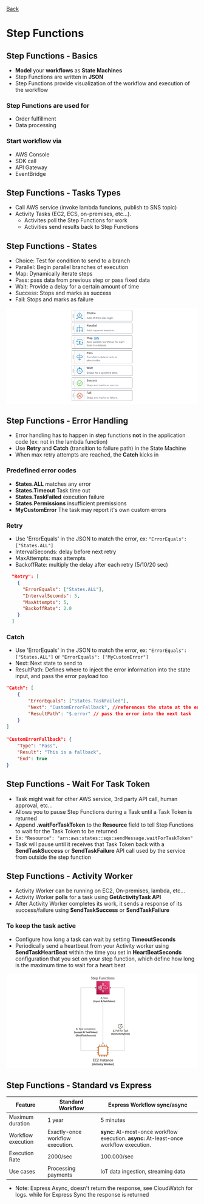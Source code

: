[Back](./AWS.md)

# Step Functions

## Step Functions - Basics

- **Model** your **workflows** as **State Machines**
- Step Functions are written in **JSON**
- Step Functions provide visualization of the workflow and execution of the workflow

### Step Functions are used for

- Order fulfillment
- Data processing

### Start workflow via

- AWS Console
- SDK call
- API Gateway
- EventBridge

## Step Functions - Tasks Types

- Call AWS service (invoke lambda funcions, publish to SNS topic)
- Activity Tasks (EC2, ECS, on-premises, etc...).
  - Activites poll the Step Functions for work
  - Activities send results back to Step Functions

## Step Functions - States

- Choice: Test for condition to send to a branch
- Parallel: Begin parallel branches of execution
- Map: Dynamically iterate steps
- Pass: pass data from previous step or pass fixed data
- Wait: Provide a delay for a certain amount of time
- Success: Stops and marks as success
- Fail: Stops and marks as failure

![States](./assets/72.png)

## Step Functions - Error Handling

- Error handling has to happen in step functions **not** in the application code (ex: not in the lambda function)
- Use **Retry** and **Catch** (transition to failure path) in the State Machine
- When max retry attempts are reached, the **Catch** kicks in

### Predefined error codes

- **States.ALL** matches any error
- **States.Timeout** Task time out
- **States.TaskFailed** execution failure
- **States.Permissions** insufficient premissions
- **MyCustomError** The task may report it's own custom errors

### Retry

- Use 'ErrorEquals' in the JSON to match the error, ex: `"ErrorEquals": ["States.ALL"]`
- IntervalSeconds: delay before next retry
- MaxAttempts: max attempts
- BackoffRate: multiply the delay after each retry (5/10/20 sec)

```json
  "Retry": [
    {
      "ErrorEquals": ["States.ALL"],
      "IntervalSeconds": 5,
      "MaxAttempts": 5,
      "BackoffRate": 2.0
    }
  ]
```

### Catch

- Use 'ErrorEquals' in the JSON to match the error, ex: `"ErrorEquals": ["States.ALL"]` or `"ErrorEquals": ["MyCustomError"]`
- Next: Next state to send to
- ResultPath: Defines where to inject the error information into the state input, and pass the error payload too

```json
"Catch": [
    {
        "ErrorEquals": ["States.TaskFailed"],
        "Next": "CustomErrorFallback", //references the state at the end
        "ResultPath": "$.error" // pass the error into the next task
    }
]

"CustomErrorFallback": {
    "Type": "Pass",
    "Result": "This is a fallback",
    "End": true
}
```

## Step Functions - Wait For Task Token

- Task might wait for other AWS service, 3rd party API call, human approval, etc...
- Allows you to pause Step Functions during a Task until a Task Token is returned
- Append **.waitForTaskToken** to the **Resource** field to tell Step Functions to wait for the Task Token to be returned
- Ex: `"Resource": "arn:aws:states::sqs:sendMessage.waitForTaskToken"`
- Task will pause until it receives that Task Token back with a **SendTaskSuccess** or **SendTaskFailure** API call used by the service from outside the step function

## Step Functions - Activity Worker

- Activity Worker can be running on EC2, On-premises, lambda, etc...
- Activity Worker **polls** for a task using **GetActivityTask API**
- After Activity Worker completes its work, it sends a response of its success/failure using **SendTaskSuccess** or **SendTaskFailure**

### To keep the task active

- Configure how long a task can wait by setting **TimeoutSeconds**
- Periodically send a heartbeat from your Activity worker using **SendTaskHeartBeat** within the time you set in **HeartBeatSeconds** configuration that you set on your step function, which define how long is the maximum time to wait for a heart beat

![Activity Worker](./assets/73.png)

## Step Functions - Standard vs Express

| Feature            | Standard Workflow                | Express Workflow sync/async                                                             |
| ------------------ | -------------------------------- | --------------------------------------------------------------------------------------- |
| Maximum duration   | 1 year                           | 5 minutes                                                                               |
| Workflow execution | Exactly-once workflow execution. | **sync:** At-most-once workflow execution. **async:** At-least-once workflow execution. |
| Execution Rate     | 2000/sec                         | 100.000/sec                                                                             |
| Use cases          | Processing payments              | IoT data ingestion, streaming data                                                      |

- Note: Express Async, doesn't return the response, see CloudWatch for logs. while for Express Sync the response is returned
